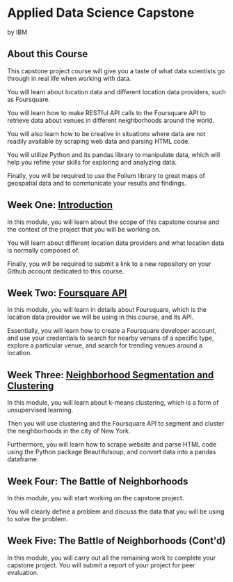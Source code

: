 # Applied Data Science Capstone
by IBM

## About this Course
This capstone project course will give you a taste of what data scientists go through in real life when working with data. 

You will learn about location data and different location data providers, such as Foursquare. 

You will learn how to make RESTful API calls to the Foursquare API to retrieve data about venues in different neighborhoods around the world. 

You will also learn how to be creative in situations where data are not readily available by scraping web data and parsing HTML code. 

You will utilize Python and its pandas library to manipulate data, which will help you refine your skills for exploring and analyzing data. 

Finally, you will be required to use the Folium library to great maps of geospatial data and to communicate your results and findings.

## Week One: [Introduction](./Week_One)
In this module, you will learn about the scope of this capstone course and the context of the project that you will be working on. 

You will learn about different location data providers and what location data is normally composed of. 

Finally, you will be required to submit a link to a new repository on your Github account dedicated to this course.

## Week Two: [Foursquare API](./Week_Two)
In this module, you will learn in details about Foursquare, which is the location data provider we will be using in this course, and its API.

Essentially, you will learn how to create a Foursquare developer account, and use your credentials to search for nearby venues of a specific type, explore a particular venue, and search for trending venues around a location.

## Week Three: [Neighborhood Segmentation and Clustering](./Week_Three)
In this module, you will learn about k-means clustering, which is a form of unsupervised learning. 

Then you will use clustering and the Foursquare API to segment and cluster the neighborhoods in the city of New York. 

Furthermore, you will learn how to scrape website and parse HTML code using the Python package Beautifulsoup, and convert data into a pandas dataframe.

## Week Four: The Battle of Neighborhoods
In this module, you will start working on the capstone project. 

You will clearly define a problem and discuss the data that you will be using to solve the problem.

## Week Five: The Battle of Neighborhoods (Cont'd)
In this module, you will carry out all the remaining work to complete your capstone project. You will submit a report of your project for peer evaluation.
